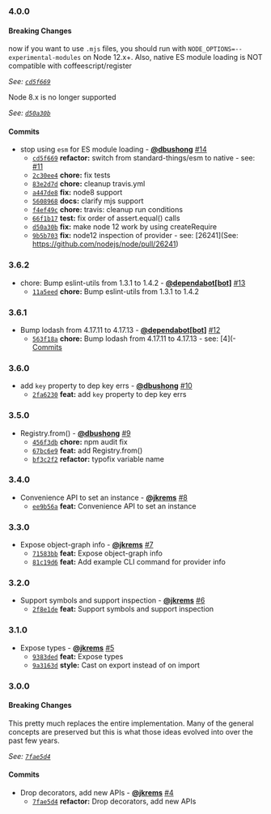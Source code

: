 ### 4.0.0

#### Breaking Changes

now if you want to use `.mjs` files, you should run
with `NODE_OPTIONS=--experimental-modules` on Node 12.x+.  Also, native
ES module loading is NOT compatible with coffeescript/register

*See: [`cd5f669`](https://github.com/groupon/nilo/commit/cd5f669a1cdae3e43877d581e2e0dcf52a57ec98)*

Node 8.x is no longer supported

*See: [`d50a30b`](https://github.com/groupon/nilo/commit/d50a30bd0f5f4b7da4e96017b5aa937608cf973c)*

#### Commits

* stop using `esm` for ES module loading - **[@dbushong](https://github.com/dbushong)** [#14](https://github.com/groupon/nilo/pull/14)
  - [`cd5f669`](https://github.com/groupon/nilo/commit/cd5f669a1cdae3e43877d581e2e0dcf52a57ec98) **refactor:** switch from standard-things/esm to native - see: [#11](https://github.com/groupon/nilo/issues/11)
  - [`2c30ee4`](https://github.com/groupon/nilo/commit/2c30ee44a491e5bb667be0114f09b97cb486f4d1) **chore:** fix tests
  - [`83e2d7d`](https://github.com/groupon/nilo/commit/83e2d7d9e741e75aaca6bf01870e8f81b1adf497) **chore:** cleanup travis.yml
  - [`a447de8`](https://github.com/groupon/nilo/commit/a447de84f039c2c2c1dc80dbe254f09aec6a7b8f) **fix:** node8 support
  - [`5608968`](https://github.com/groupon/nilo/commit/560896837e94b0a714e9efc830a06750b2000932) **docs:** clarify mjs support
  - [`f4ef49c`](https://github.com/groupon/nilo/commit/f4ef49c44b94d60e1477eb2c1c8db05027a27ae4) **chore:** travis: cleanup run conditions
  - [`66f1b17`](https://github.com/groupon/nilo/commit/66f1b179c4fcebb922dc63ba8a59493c3e98e920) **test:** fix order of assert.equal() calls
  - [`d50a30b`](https://github.com/groupon/nilo/commit/d50a30bd0f5f4b7da4e96017b5aa937608cf973c) **fix:** make node 12 work by using createRequire
  - [`9b5b703`](https://github.com/groupon/nilo/commit/9b5b7035c0218b33ff2909a65bf439adde2aaf40) **fix:** node12 inspection of provider - see: [26241](See: https://github.com/nodejs/node/pull/26241)


### 3.6.2

* chore: Bump eslint-utils from 1.3.1 to 1.4.2 - **[@dependabot[bot]](https://github.com/apps/dependabot)** [#13](https://github.com/groupon/nilo/pull/13)
  - [`11a5eed`](https://github.com/groupon/nilo/commit/11a5eed3a9c2557c197932e1551f2dc9e9c96d7b) **chore:** Bump eslint-utils from 1.3.1 to 1.4.2


### 3.6.1

* Bump lodash from 4.17.11 to 4.17.13 - **[@dependabot[bot]](https://github.com/apps/dependabot)** [#12](https://github.com/groupon/nilo/pull/12)
  - [`563f18a`](https://github.com/groupon/nilo/commit/563f18af28ef4d5e40670caab0c9af9c0807d699) **chore:** Bump lodash from 4.17.11 to 4.17.13 - see: [4](- [Commits](https://github.com/lodash/lodash/compare/4)


### 3.6.0

* add `key` property to dep key errs - **[@dbushong](https://github.com/dbushong)** [#10](https://github.com/groupon/nilo/pull/10)
  - [`2fa6230`](https://github.com/groupon/nilo/commit/2fa6230fb331b9e64fe9a34ec64c11cc4b268cb5) **feat:** add `key` property to dep key errs


### 3.5.0

* Registry.from() - **[@dbushong](https://github.com/dbushong)** [#9](https://github.com/groupon/nilo/pull/9)
  - [`456f3db`](https://github.com/groupon/nilo/commit/456f3db8bbdb96090f2032860b7d1bdeba81b94f) **chore:** npm audit fix
  - [`67bc6e9`](https://github.com/groupon/nilo/commit/67bc6e95bafb7176eaf70f621da26765a6d47b0b) **feat:** add Registry.from()
  - [`bf3c2f2`](https://github.com/groupon/nilo/commit/bf3c2f29a5454566697458d866066fffc59e19ef) **refactor:** typofix variable name


### 3.4.0

* Convenience API to set an instance - **[@jkrems](https://github.com/jkrems)** [#8](https://github.com/groupon/nilo/pull/8)
  - [`ee9b56a`](https://github.com/groupon/nilo/commit/ee9b56a30de7de62f5fed566b32e757df10f9f49) **feat:** Convenience API to set an instance


### 3.3.0

* Expose object-graph info - **[@jkrems](https://github.com/jkrems)** [#7](https://github.com/groupon/nilo/pull/7)
  - [`71583bb`](https://github.com/groupon/nilo/commit/71583bbf0f7c6806e54b04bacdf9043721d13595) **feat:** Expose object-graph info
  - [`81c19d6`](https://github.com/groupon/nilo/commit/81c19d60fcd10bab25833f6e3ffe249a485ef23b) **feat:** Add example CLI command for provider info


### 3.2.0

* Support symbols and support inspection - **[@jkrems](https://github.com/jkrems)** [#6](https://github.com/groupon/nilo/pull/6)
  - [`2f8e1de`](https://github.com/groupon/nilo/commit/2f8e1de38d2627e3d663ceea094722941980616a) **feat:** Support symbols and support inspection


### 3.1.0

* Expose types - **[@jkrems](https://github.com/jkrems)** [#5](https://github.com/groupon/nilo/pull/5)
  - [`9383ded`](https://github.com/groupon/nilo/commit/9383dedad0538bbb29e3f45045ed4582db1e6efb) **feat:** Expose types
  - [`9a3163d`](https://github.com/groupon/nilo/commit/9a3163d4118f575b0ed452cb3f003c2c70f3ead1) **style:** Cast on export instead of on import


### 3.0.0

#### Breaking Changes

This pretty much replaces the entire implementation.
Many of the general concepts are preserved but this is what those
ideas evolved into over the past few years.

*See: [`7fae5d4`](https://github.com/groupon/nilo/commit/7fae5d46ea28f6dc3bfc7dbcfa243807041d7ce8)*

#### Commits

* Drop decorators, add new APIs - **[@jkrems](https://github.com/jkrems)** [#4](https://github.com/groupon/nilo/pull/4)
  - [`7fae5d4`](https://github.com/groupon/nilo/commit/7fae5d46ea28f6dc3bfc7dbcfa243807041d7ce8) **refactor:** Drop decorators, add new APIs
